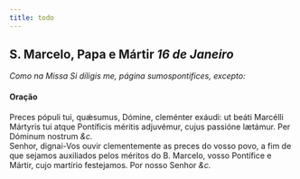 ```yaml
---
title: todo
---
```

<h2 class="text-center">S. Marcelo, Papa e Mártir <em>16 de Janeiro</em></h2>

<em>Como na Missa Si díligis me, página sumospontifices, excepto:</em>

<h4 class="text-center">Oração</h4>
<div class="container-fluid">
<div class="row">
<div class="dropcap text-justify">
Preces pópuli tui, quǽsumus, Dómine, cleménter exáudi: ut beáti Marcélli Mártyris tui atque Pontíficis méritis adjuvémur, cujus passióne lætámur. Per Dóminum nostrum <em>&c.</em>
</div>
<div class="dropcap text-justify">
Senhor, dignai-Vos ouvir clementemente as preces do vosso povo, a fim de que sejamos auxiliados pelos méritos do B. Marcelo, vosso Pontífice e Mártir, cujo martírio festejamos. Por nosso Senhor <em>&c.</em>
</div>
</div>
</div>